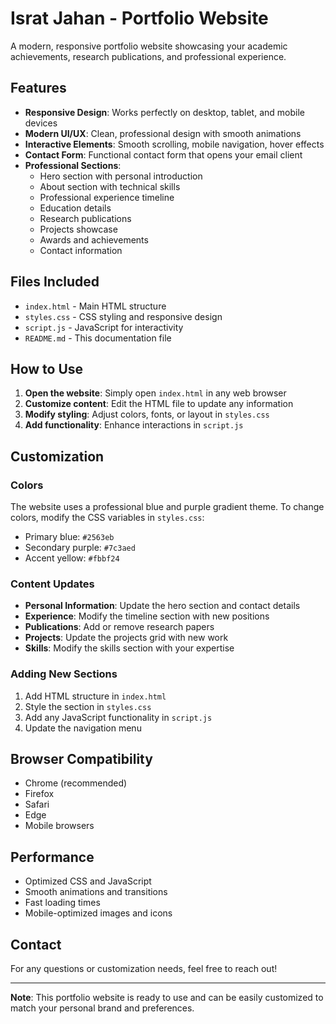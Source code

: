 # Israt Jahan - Portfolio Website

A modern, responsive portfolio website showcasing your academic achievements, research publications, and professional experience.

## Features

- **Responsive Design**: Works perfectly on desktop, tablet, and mobile devices
- **Modern UI/UX**: Clean, professional design with smooth animations
- **Interactive Elements**: Smooth scrolling, mobile navigation, hover effects
- **Contact Form**: Functional contact form that opens your email client
- **Professional Sections**:
  - Hero section with personal introduction
  - About section with technical skills
  - Professional experience timeline
  - Education details
  - Research publications
  - Projects showcase
  - Awards and achievements
  - Contact information

## Files Included

- `index.html` - Main HTML structure
- `styles.css` - CSS styling and responsive design
- `script.js` - JavaScript for interactivity
- `README.md` - This documentation file

## How to Use

1. **Open the website**: Simply open `index.html` in any web browser
2. **Customize content**: Edit the HTML file to update any information
3. **Modify styling**: Adjust colors, fonts, or layout in `styles.css`
4. **Add functionality**: Enhance interactions in `script.js`

## Customization

### Colors
The website uses a professional blue and purple gradient theme. To change colors, modify the CSS variables in `styles.css`:
- Primary blue: `#2563eb`
- Secondary purple: `#7c3aed`
- Accent yellow: `#fbbf24`

### Content Updates
- **Personal Information**: Update the hero section and contact details
- **Experience**: Modify the timeline section with new positions
- **Publications**: Add or remove research papers
- **Projects**: Update the projects grid with new work
- **Skills**: Modify the skills section with your expertise

### Adding New Sections
1. Add HTML structure in `index.html`
2. Style the section in `styles.css`
3. Add any JavaScript functionality in `script.js`
4. Update the navigation menu

## Browser Compatibility

- Chrome (recommended)
- Firefox
- Safari
- Edge
- Mobile browsers

## Performance

- Optimized CSS and JavaScript
- Smooth animations and transitions
- Fast loading times
- Mobile-optimized images and icons

## Contact

For any questions or customization needs, feel free to reach out!

---

**Note**: This portfolio website is ready to use and can be easily customized to match your personal brand and preferences.

